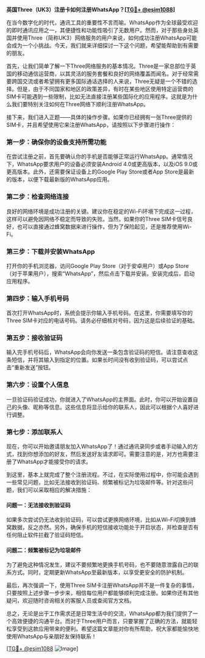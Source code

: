 **英国Three（UK3）注册卡如何注册WhatsApp？[[TG💪+ @esim1088](https://t.me/s/esim1088)]**

在当今数字化的时代，通讯工具的重要性不言而喻。WhatsApp作为全球最受欢迎的即时通讯应用之一，其便捷性和功能性吸引了无数用户。然而，对于那些身处英国并使用Three（简称UK3）网络服务的用户来说，如何成功注册WhatsApp可能会成为一个小挑战。今天，我们就来详细探讨一下这个问题，希望能帮助到有需要的朋友。

首先，让我们简单了解一下Three网络服务的基本情况。Three是一家总部位于英国的移动通信运营商，以其灵活的服务套餐和良好的网络覆盖而闻名。对于经常需要跨国交流或者希望拥有更多国际通话选择的人来说，Three无疑是一个不错的选择。但是，由于不同国家和地区的政策差异，有时在某些地区使用特定运营商的SIM卡可能遇到一些限制，比如无法直接注册某些国际化的应用程序。这就是为什么我们要特别关注如何在Three网络下顺利注册WhatsApp。

接下来，我们进入正题——具体的操作步骤。如果你已经拥有一张Three提供的SIM卡，并且希望使用它来注册WhatsApp，请按照以下步骤进行操作：

### 第一步：确保你的设备支持所需功能
在尝试注册之前，首先要确认你的手机是否能够正常运行WhatsApp。通常情况下，WhatsApp要求用户的设备必须安装Android 4.0或更高版本，以及iOS 9.0或更高版本。此外，还需要保证设备上的Google Play Store或者App Store是最新的版本，以便下载最新版的WhatsApp应用。

### 第二步：检查网络连接
良好的网络环境是成功注册的关键。建议你在稳定的Wi-Fi环境下完成这一过程，这样可以避免因网络不稳定而导致的失败。当然，如果你的Three SIM卡信号良好，也可以直接通过蜂窝数据来进行操作，但为了保险起见，还是推荐使用Wi-Fi。

### 第三步：下载并安装WhatsApp
打开你的手机浏览器，访问Google Play Store（对于安卓用户）或App Store（对于苹果用户），搜索“WhatsApp”，然后点击下载并安装。安装完成后，启动应用程序。

### 第四步：输入手机号码
首次打开WhatsApp时，系统会提示你输入手机号码。在这里，你需要填写你的Three SIM卡对应的电话号码。请务必仔细核对号码，因为这是后续验证的基础。

### 第五步：接收验证码
输入完手机号码后，WhatsApp会向你发送一条包含验证码的短信。请注意查收这条短信，并将其输入到指定的位置。如果长时间没有收到验证码，可以尝试点击“重新发送”按钮。

### 第六步：设置个人信息
一旦验证码验证成功，你就进入了WhatsApp的主界面。此时，你可以开始设置自己的头像、昵称等信息。这些信息将显示给你的联系人，因此可以根据个人喜好进行调整。

### 第七步：添加联系人
现在，你可以开始邀请朋友加入WhatsApp了！通过通讯录同步或者手动输入的方式，找到你想添加的好友，然后发送好友请求即可。需要注意的是，对方也需要注册了WhatsApp才能接受你的请求。

到这里，基本上就完成了整个注册流程。不过，在实际使用过程中，你可能会遇到一些常见问题，比如无法接收到验证码、频繁被标记为垃圾邮件等。针对这些问题，我们可以采取相应的解决措施：

#### 问题一：无法接收到验证码
如果多次尝试仍无法收到验证码，可以尝试更换网络环境，比如从Wi-Fi切换到蜂窝数据，反之亦然。另外，确保手机的短信接收功能处于开启状态，并检查是否有任何阻止软件拦截了验证码短信。

#### 问题二：频繁被标记为垃圾邮件
为了避免这种情况发生，建议不要频繁地更换手机号码，也不要随意泄露自己的联系方式。同时，定期更新WhatsApp至最新版本，以享受更安全的防护机制。

最后，再次强调一下，使用Three SIM卡注册WhatsApp并不是一件复杂的事情，只要按照上述步骤一步步来，相信每位用户都能够顺利完成注册。如果你还有其他疑问，欢迎随时咨询相关的客服人员或查阅官方文档。

总之，无论是出于工作需求还是日常生活中的交流，WhatsApp都为我们提供了一个高效便捷的沟通平台。而对于Three用户而言，只要掌握了正确的方法，就能轻松享受到这款应用带来的便利。希望这篇文章能对你有所帮助，祝大家都能愉快地使用WhatsApp与亲朋好友保持联系！

[[TG💪+ @esim1088](https://t.me/s/esim1088) ![Image](https://i.postimg.cc/4NQfJmqS/Snipaste-2025-05-13-00-14-12.png)]
